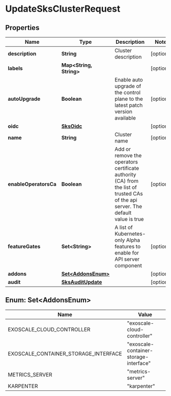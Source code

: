 

# UpdateSksClusterRequest


## Properties

| Name | Type | Description | Notes |
|------------ | ------------- | ------------- | -------------|
|**description** | **String** | Cluster description |  [optional] |
|**labels** | **Map&lt;String, String&gt;** |  |  [optional] |
|**autoUpgrade** | **Boolean** | Enable auto upgrade of the control plane to the latest patch version available |  [optional] |
|**oidc** | [**SksOidc**](SksOidc.md) |  |  [optional] |
|**name** | **String** | Cluster name |  [optional] |
|**enableOperatorsCa** | **Boolean** | Add or remove the operators certificate authority (CA) from the list of trusted CAs of the api server. The default value is true |  [optional] |
|**featureGates** | **Set&lt;String&gt;** | A list of Kubernetes-only Alpha features to enable for API server component |  [optional] |
|**addons** | [**Set&lt;AddonsEnum&gt;**](#Set&lt;AddonsEnum&gt;) |  |  [optional] |
|**audit** | [**SksAuditUpdate**](SksAuditUpdate.md) |  |  [optional] |



## Enum: Set&lt;AddonsEnum&gt;

| Name | Value |
|---- | -----|
| EXOSCALE_CLOUD_CONTROLLER | &quot;exoscale-cloud-controller&quot; |
| EXOSCALE_CONTAINER_STORAGE_INTERFACE | &quot;exoscale-container-storage-interface&quot; |
| METRICS_SERVER | &quot;metrics-server&quot; |
| KARPENTER | &quot;karpenter&quot; |




